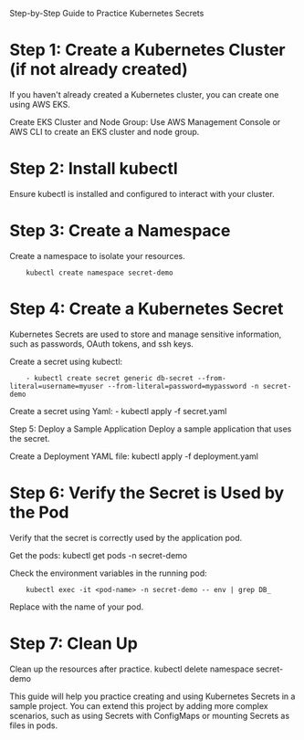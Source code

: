 Step-by-Step Guide to Practice Kubernetes Secrets
# Step 1: Create a Kubernetes Cluster (if not already created)
If you haven't already created a Kubernetes cluster, you can create one using AWS EKS.

Create EKS Cluster and Node Group: Use AWS Management Console or AWS CLI to create an EKS cluster and node group.

# Step 2: Install kubectl
Ensure kubectl is installed and configured to interact with your cluster.

# Step 3: Create a Namespace
Create a namespace to isolate your resources.

        kubectl create namespace secret-demo

# Step 4: Create a Kubernetes Secret
Kubernetes Secrets are used to store and manage sensitive information, such as passwords, OAuth tokens, and ssh keys.

Create a secret using kubectl:

        - kubectl create secret generic db-secret --from-literal=username=myuser --from-literal=password=mypassword -n secret-demo

Create a secret using Yaml:
        - kubectl apply -f secret.yaml

Step 5: Deploy a Sample Application
Deploy a sample application that uses the secret.

Create a Deployment YAML file:
    kubectl apply -f deployment.yaml

# Step 6: Verify the Secret is Used by the Pod
Verify that the secret is correctly used by the application pod.

Get the pods:
        kubectl get pods -n secret-demo

Check the environment variables in the running pod:

        kubectl exec -it <pod-name> -n secret-demo -- env | grep DB_

Replace <pod-name> with the name of your pod.

# Step 7: Clean Up
Clean up the resources after practice.
        kubectl delete namespace secret-demo

This guide will help you practice creating and using Kubernetes Secrets in a sample project. You can extend this project by adding more complex scenarios, such as using Secrets with ConfigMaps or mounting Secrets as files in pods.

